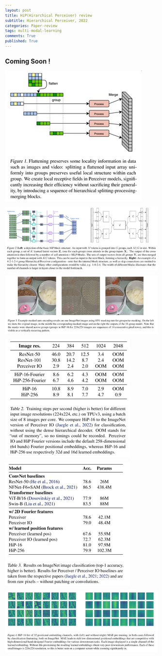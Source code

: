 ```yaml
---
layout: post
title: HiP(Hirarchical Perceiver) review
subtitle: Hierarchical Perceiver, 2022
categories: Paper-review
tags: multi-modal-learning
comments: True
published: True
---
```

## Coming Soon ! 

![fig](/assets/images/hirarchical-perceiver/fig1.jpg)
<br>

![fig](/assets/images/hirarchical-perceiver/fig2.jpg)
<br>

![fig](/assets/images/hirarchical-perceiver/fig3.jpg)
<br>

![fig](/assets/images/hirarchical-perceiver/table1.jpg)
<br>

![fig](/assets/images/hirarchical-perceiver/table2.jpg)
<br>

![fig](/assets/images/hirarchical-perceiver/fig4.jpg)
<br>

<!-- ## Summary 

## Main Idea 

## Experiments 

## Reference

## The End -->
